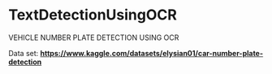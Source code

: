 # TextDetectionUsingOCR
VEHICLE NUMBER PLATE DETECTION USING OCR




Data set: <b>https://www.kaggle.com/datasets/elysian01/car-number-plate-detection<b>
